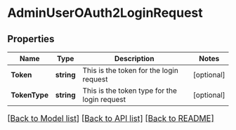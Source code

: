 # AdminUserOAuth2LoginRequest

## Properties

Name | Type | Description | Notes
------------ | ------------- | ------------- | -------------
**Token** | **string** | This is the token for the login request | [optional] 
**TokenType** | **string** | This is the token type for the login request | [optional] 

[[Back to Model list]](../README.md#documentation-for-models) [[Back to API list]](../README.md#documentation-for-api-endpoints) [[Back to README]](../README.md)

<style>
     p, ul, ol, li { font-size: 18px !important;}
</style>


